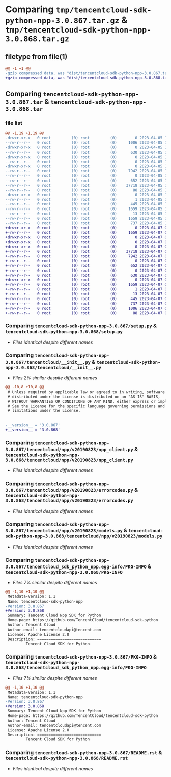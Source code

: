 # Comparing `tmp/tencentcloud-sdk-python-npp-3.0.867.tar.gz` & `tmp/tencentcloud-sdk-python-npp-3.0.868.tar.gz`

## filetype from file(1)

```diff
@@ -1 +1 @@
-gzip compressed data, was "dist/tencentcloud-sdk-python-npp-3.0.867.tar", last modified: Wed Apr  5 16:45:01 2023, max compression
+gzip compressed data, was "dist/tencentcloud-sdk-python-npp-3.0.868.tar", last modified: Fri Apr  7 00:46:38 2023, max compression
```

## Comparing `tencentcloud-sdk-python-npp-3.0.867.tar` & `tencentcloud-sdk-python-npp-3.0.868.tar`

### file list

```diff
@@ -1,19 +1,19 @@
-drwxr-xr-x   0 root         (0) root         (0)        0 2023-04-05 16:45:01.000000 tencentcloud-sdk-python-npp-3.0.867/
--rw-r--r--   0 root         (0) root         (0)     1006 2023-04-05 16:45:01.000000 tencentcloud-sdk-python-npp-3.0.867/setup.py
-drwxr-xr-x   0 root         (0) root         (0)        0 2023-04-05 16:45:01.000000 tencentcloud-sdk-python-npp-3.0.867/tencentcloud/
--rw-r--r--   0 root         (0) root         (0)      630 2023-04-05 16:45:01.000000 tencentcloud-sdk-python-npp-3.0.867/tencentcloud/__init__.py
-drwxr-xr-x   0 root         (0) root         (0)        0 2023-04-05 16:45:01.000000 tencentcloud-sdk-python-npp-3.0.867/tencentcloud/npp/
--rw-r--r--   0 root         (0) root         (0)        0 2023-04-05 16:45:01.000000 tencentcloud-sdk-python-npp-3.0.867/tencentcloud/npp/__init__.py
-drwxr-xr-x   0 root         (0) root         (0)        0 2023-04-05 16:45:01.000000 tencentcloud-sdk-python-npp-3.0.867/tencentcloud/npp/v20190823/
--rw-r--r--   0 root         (0) root         (0)     7942 2023-04-05 16:45:01.000000 tencentcloud-sdk-python-npp-3.0.867/tencentcloud/npp/v20190823/npp_client.py
--rw-r--r--   0 root         (0) root         (0)        0 2023-04-05 16:45:01.000000 tencentcloud-sdk-python-npp-3.0.867/tencentcloud/npp/v20190823/__init__.py
--rw-r--r--   0 root         (0) root         (0)      652 2023-04-05 16:45:01.000000 tencentcloud-sdk-python-npp-3.0.867/tencentcloud/npp/v20190823/errorcodes.py
--rw-r--r--   0 root         (0) root         (0)    37718 2023-04-05 16:45:01.000000 tencentcloud-sdk-python-npp-3.0.867/tencentcloud/npp/v20190823/models.py
--rw-r--r--   0 root         (0) root         (0)       88 2023-04-05 16:45:01.000000 tencentcloud-sdk-python-npp-3.0.867/setup.cfg
-drwxr-xr-x   0 root         (0) root         (0)        0 2023-04-05 16:45:01.000000 tencentcloud-sdk-python-npp-3.0.867/tencentcloud_sdk_python_npp.egg-info/
--rw-r--r--   0 root         (0) root         (0)        1 2023-04-05 16:45:01.000000 tencentcloud-sdk-python-npp-3.0.867/tencentcloud_sdk_python_npp.egg-info/dependency_links.txt
--rw-r--r--   0 root         (0) root         (0)      445 2023-04-05 16:45:01.000000 tencentcloud-sdk-python-npp-3.0.867/tencentcloud_sdk_python_npp.egg-info/SOURCES.txt
--rw-r--r--   0 root         (0) root         (0)     1659 2023-04-05 16:45:01.000000 tencentcloud-sdk-python-npp-3.0.867/tencentcloud_sdk_python_npp.egg-info/PKG-INFO
--rw-r--r--   0 root         (0) root         (0)       13 2023-04-05 16:45:01.000000 tencentcloud-sdk-python-npp-3.0.867/tencentcloud_sdk_python_npp.egg-info/top_level.txt
--rw-r--r--   0 root         (0) root         (0)     1659 2023-04-05 16:45:01.000000 tencentcloud-sdk-python-npp-3.0.867/PKG-INFO
--rw-r--r--   0 root         (0) root         (0)      737 2023-04-05 16:45:01.000000 tencentcloud-sdk-python-npp-3.0.867/README.rst
+drwxr-xr-x   0 root         (0) root         (0)        0 2023-04-07 00:46:38.000000 tencentcloud-sdk-python-npp-3.0.868/
+-rw-r--r--   0 root         (0) root         (0)     1659 2023-04-07 00:46:38.000000 tencentcloud-sdk-python-npp-3.0.868/PKG-INFO
+drwxr-xr-x   0 root         (0) root         (0)        0 2023-04-07 00:46:38.000000 tencentcloud-sdk-python-npp-3.0.868/tencentcloud/
+drwxr-xr-x   0 root         (0) root         (0)        0 2023-04-07 00:46:38.000000 tencentcloud-sdk-python-npp-3.0.868/tencentcloud/npp/
+drwxr-xr-x   0 root         (0) root         (0)        0 2023-04-07 00:46:38.000000 tencentcloud-sdk-python-npp-3.0.868/tencentcloud/npp/v20190823/
+-rw-r--r--   0 root         (0) root         (0)    37718 2023-04-07 00:46:38.000000 tencentcloud-sdk-python-npp-3.0.868/tencentcloud/npp/v20190823/models.py
+-rw-r--r--   0 root         (0) root         (0)     7942 2023-04-07 00:46:38.000000 tencentcloud-sdk-python-npp-3.0.868/tencentcloud/npp/v20190823/npp_client.py
+-rw-r--r--   0 root         (0) root         (0)        0 2023-04-07 00:46:38.000000 tencentcloud-sdk-python-npp-3.0.868/tencentcloud/npp/v20190823/__init__.py
+-rw-r--r--   0 root         (0) root         (0)      652 2023-04-07 00:46:38.000000 tencentcloud-sdk-python-npp-3.0.868/tencentcloud/npp/v20190823/errorcodes.py
+-rw-r--r--   0 root         (0) root         (0)        0 2023-04-07 00:46:38.000000 tencentcloud-sdk-python-npp-3.0.868/tencentcloud/npp/__init__.py
+-rw-r--r--   0 root         (0) root         (0)      630 2023-04-07 00:46:38.000000 tencentcloud-sdk-python-npp-3.0.868/tencentcloud/__init__.py
+drwxr-xr-x   0 root         (0) root         (0)        0 2023-04-07 00:46:38.000000 tencentcloud-sdk-python-npp-3.0.868/tencentcloud_sdk_python_npp.egg-info/
+-rw-r--r--   0 root         (0) root         (0)     1659 2023-04-07 00:46:38.000000 tencentcloud-sdk-python-npp-3.0.868/tencentcloud_sdk_python_npp.egg-info/PKG-INFO
+-rw-r--r--   0 root         (0) root         (0)        1 2023-04-07 00:46:38.000000 tencentcloud-sdk-python-npp-3.0.868/tencentcloud_sdk_python_npp.egg-info/dependency_links.txt
+-rw-r--r--   0 root         (0) root         (0)       13 2023-04-07 00:46:38.000000 tencentcloud-sdk-python-npp-3.0.868/tencentcloud_sdk_python_npp.egg-info/top_level.txt
+-rw-r--r--   0 root         (0) root         (0)      445 2023-04-07 00:46:38.000000 tencentcloud-sdk-python-npp-3.0.868/tencentcloud_sdk_python_npp.egg-info/SOURCES.txt
+-rw-r--r--   0 root         (0) root         (0)      737 2023-04-07 00:46:38.000000 tencentcloud-sdk-python-npp-3.0.868/README.rst
+-rw-r--r--   0 root         (0) root         (0)     1006 2023-04-07 00:46:38.000000 tencentcloud-sdk-python-npp-3.0.868/setup.py
+-rw-r--r--   0 root         (0) root         (0)       88 2023-04-07 00:46:38.000000 tencentcloud-sdk-python-npp-3.0.868/setup.cfg
```

### Comparing `tencentcloud-sdk-python-npp-3.0.867/setup.py` & `tencentcloud-sdk-python-npp-3.0.868/setup.py`

 * *Files identical despite different names*

### Comparing `tencentcloud-sdk-python-npp-3.0.867/tencentcloud/__init__.py` & `tencentcloud-sdk-python-npp-3.0.868/tencentcloud/__init__.py`

 * *Files 2% similar despite different names*

```diff
@@ -10,8 +10,8 @@
 # Unless required by applicable law or agreed to in writing, software
 # distributed under the License is distributed on an "AS IS" BASIS,
 # WITHOUT WARRANTIES OR CONDITIONS OF ANY KIND, either express or implied.
 # See the License for the specific language governing permissions and
 # limitations under the License.
 
 
-__version__ = '3.0.867'
+__version__ = '3.0.868'
```

### Comparing `tencentcloud-sdk-python-npp-3.0.867/tencentcloud/npp/v20190823/npp_client.py` & `tencentcloud-sdk-python-npp-3.0.868/tencentcloud/npp/v20190823/npp_client.py`

 * *Files identical despite different names*

### Comparing `tencentcloud-sdk-python-npp-3.0.867/tencentcloud/npp/v20190823/errorcodes.py` & `tencentcloud-sdk-python-npp-3.0.868/tencentcloud/npp/v20190823/errorcodes.py`

 * *Files identical despite different names*

### Comparing `tencentcloud-sdk-python-npp-3.0.867/tencentcloud/npp/v20190823/models.py` & `tencentcloud-sdk-python-npp-3.0.868/tencentcloud/npp/v20190823/models.py`

 * *Files identical despite different names*

### Comparing `tencentcloud-sdk-python-npp-3.0.867/tencentcloud_sdk_python_npp.egg-info/PKG-INFO` & `tencentcloud-sdk-python-npp-3.0.868/PKG-INFO`

 * *Files 7% similar despite different names*

```diff
@@ -1,10 +1,10 @@
 Metadata-Version: 1.1
 Name: tencentcloud-sdk-python-npp
-Version: 3.0.867
+Version: 3.0.868
 Summary: Tencent Cloud Npp SDK for Python
 Home-page: https://github.com/TencentCloud/tencentcloud-sdk-python
 Author: Tencent Cloud
 Author-email: tencentcloudapi@tencent.com
 License: Apache License 2.0
 Description: ============================
         Tencent Cloud SDK for Python
```

### Comparing `tencentcloud-sdk-python-npp-3.0.867/PKG-INFO` & `tencentcloud-sdk-python-npp-3.0.868/tencentcloud_sdk_python_npp.egg-info/PKG-INFO`

 * *Files 7% similar despite different names*

```diff
@@ -1,10 +1,10 @@
 Metadata-Version: 1.1
 Name: tencentcloud-sdk-python-npp
-Version: 3.0.867
+Version: 3.0.868
 Summary: Tencent Cloud Npp SDK for Python
 Home-page: https://github.com/TencentCloud/tencentcloud-sdk-python
 Author: Tencent Cloud
 Author-email: tencentcloudapi@tencent.com
 License: Apache License 2.0
 Description: ============================
         Tencent Cloud SDK for Python
```

### Comparing `tencentcloud-sdk-python-npp-3.0.867/README.rst` & `tencentcloud-sdk-python-npp-3.0.868/README.rst`

 * *Files identical despite different names*

